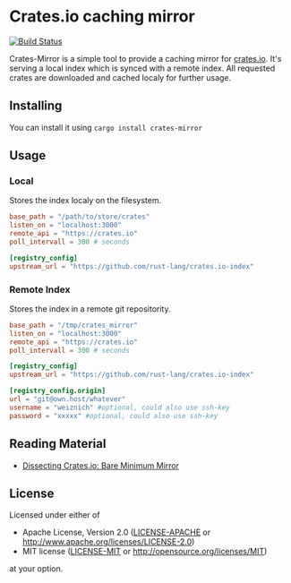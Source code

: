 # Crates.io caching mirror
[![Build Status](https://travis-ci.org/weiznich/crates-mirror.svg?branch=master)](https://travis-ci.org/weiznich/crates-mirror)


Crates-Mirror is a simple tool to provide a caching mirror for [crates.io](https://crates.io/). It's serving a local index which is synced with a remote index. All requested crates are downloaded and cached localy for further usage.


## Installing

You can install it using `cargo install crates-mirror`

## Usage

### Local
Stores the index localy on the filesystem.
```toml
base_path = "/path/to/store/crates"
listen_on = "localhost:3000"
remote_api = "https://crates.io"
poll_intervall = 300 # seconds

[registry_config]
upstream_url = "https://github.com/rust-lang/crates.io-index"
```
### Remote Index
Stores the index in a remote git repositority.
```toml
base_path = "/tmp/crates_mirror"
listen_on = "localhost:3000"
remote_api = "https://crates.io"
poll_intervall = 300 # seconds

[registry_config]
upstream_url = "https://github.com/rust-lang/crates.io-index"

[registry_config.origin]
url = "git@own.host/whatever"
username = "weiznich" #optional, could also use ssh-key
password = "xxxxx" #optional, could also use ssh-key
```

## Reading Material
* [Dissecting Crates.io: Bare Minimum Mirror](https://gmjosack.github.io/posts/dissecting-cratesio-minimum-mirror/)

## License

Licensed under either of

 * Apache License, Version 2.0 ([LICENSE-APACHE](LICENSE-APACHE) or http://www.apache.org/licenses/LICENSE-2.0)
 * MIT license ([LICENSE-MIT](LICENSE-MIT) or http://opensource.org/licenses/MIT)

at your option.
